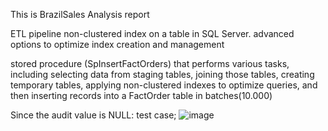 This is BrazilSales Analysis report

ETL pipeline
non-clustered index on a table in SQL Server. advanced options to optimize index creation and management

stored procedure (SpInsertFactOrders) that performs various tasks, including selecting data from staging tables, joining those tables, creating temporary tables, applying non-clustered indexes to optimize queries, and then inserting records into a FactOrder table in batches(10.000)

Since the audit value is NULL: test case;
![image](https://github.com/user-attachments/assets/71cf348a-2fde-4bcd-a0ff-6d6c4cfe6b7b)

